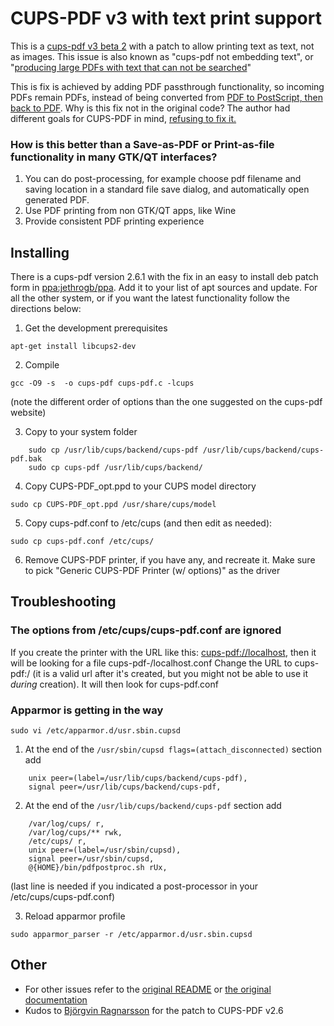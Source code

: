 # CUPS-PDF v3 with text print support
This is a [cups-pdf v3 beta 2](http://www.cups-pdf.de/src/cups-pdf_3.0beta2.tar.gz) with a patch to allow printing text as text, not as images. This issue is also known as "cups-pdf not embedding text", or "[producing large PDFs with text that can not be searched](https://bugs.launchpad.net/ubuntu/+source/cups-pdf/+bug/366949)"

This is fix is achieved by adding PDF passthrough functionality, so incoming PDFs remain PDFs, instead of being converted from [PDF to PostScript, then back to PDF](https://bugs.launchpad.net/ubuntu/+source/cups-pdf/+bug/820820). Why is this fix not in the original code? The author had different goals for CUPS-PDF in mind, [refusing to fix it.](https://bugs.debian.org/cgi-bin/bugreport.cgi?bug=658004)

### How is this better than a Save-as-PDF or Print-as-file functionality in many GTK/QT interfaces?

1. You can do post-processing, for example choose pdf filename and saving location in a standard file save dialog, and automatically open generated PDF.
2. Use PDF printing from non GTK/QT apps, like Wine
3. Provide consistent PDF printing experience


Installing
----------
There is a cups-pdf version 2.6.1 with the fix in an easy to install deb patch form in [ppa:jethrogb/ppa](https://launchpad.net/~jethrogb/+archive/ubuntu/ppa). Add it to your list of apt sources and update.
For all the other system, or if you want the latest functionality follow the directions below:


1. Get the development prerequisites

``apt-get install libcups2-dev``

2. Compile

``gcc -O9 -s  -o cups-pdf cups-pdf.c -lcups``


(note the different order of options than the one suggested on the cups-pdf website)

3. Copy to your system folder

```
	sudo cp /usr/lib/cups/backend/cups-pdf /usr/lib/cups/backend/cups-pdf.bak
	sudo cp cups-pdf /usr/lib/cups/backend/
```

4. Copy CUPS-PDF_opt.ppd to your CUPS model directory

``sudo cp CUPS-PDF_opt.ppd /usr/share/cups/model``

5. Copy cups-pdf.conf to /etc/cups (and then edit as needed):

``sudo cp cups-pdf.conf /etc/cups/``

6. Remove CUPS-PDF printer, if you have any, and recreate it. Make sure to pick "Generic CUPS-PDF Printer (w/ options)" as the driver


Troubleshooting
---------------

### The options from /etc/cups/cups-pdf.conf are ignored
If you create the printer with the URL like this: <cups-pdf://localhost>, then it will be looking for a file cups-pdf-/localhost.conf
Change the URL to cups-pdf:/ (it is a valid url after it's created, but you might not be able to use it *during* creation). It will then look for cups-pdf.conf

### Apparmor is getting in the way
``sudo vi /etc/apparmor.d/usr.sbin.cupsd``


1. At the end of the ``/usr/sbin/cupsd flags=(attach_disconnected)`` section add

```
	unix peer=(label=/usr/lib/cups/backend/cups-pdf),
	signal peer=/usr/lib/cups/backend/cups-pdf,
```


2. At the end of the ``/usr/lib/cups/backend/cups-pdf`` section add

```
	/var/log/cups/ r,
	/var/log/cups/** rwk,
	/etc/cups/ r,
	unix peer=(label=/usr/sbin/cupsd),
	signal peer=/usr/sbin/cupsd,
	@{HOME}/bin/pdfpostproc.sh rUx,
```

(last line is needed if you indicated a post-processor in your /etc/cups/cups-pdf.conf)


3. Reload apparmor profile

``sudo apparmor_parser -r /etc/apparmor.d/usr.sbin.cupsd ``

Other
-----

* For other issues refer to the [original README](http://www.cups-pdf.de/cups-pdf-CURRENT/README) or [the original documentation](http://www.cups-pdf.de/documentation.shtml)
* Kudos to [Björgvin Ragnarsson](https://launchpad.net/~nifgraup) for the patch to CUPS-PDF v2.6
